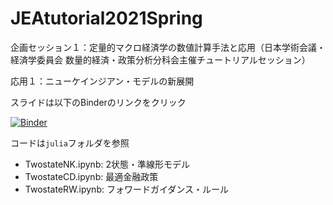 # JEAtutorial2021Spring

企画セッション１：定量的マクロ経済学の数値計算手法と応用（日本学術会議・経済学委員会 数量的経済・政策分析分科会主催チュートリアルセッション）

応用１：ニューケインジアン・モデルの新展開

スライドは以下のBinderのリンクをクリック

[![Binder](https://mybinder.org/badge_logo.svg)](https://mybinder.org/v2/gh/tkksnk/JEAtutorial2021Spring/HEAD?filepath=JEAtutorial2021Spring.ipynb)

コードは`julia`フォルダを参照

- TwostateNK.ipynb: 2状態・準線形モデル
- TwostateCD.ipynb: 最適金融政策
- TwostateRW.ipynb: フォワードガイダンス・ルール

